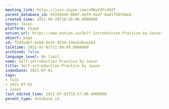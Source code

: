 ```yaml
---
meeting_link: https://join.skype.com/xMKyV4Fx3KXT
parent_database_id: e9339446-880f-4ef0-8ad7-8ad1f507dded
created_time: 2021-06-28T20:56:00.0000000
hosts: Jason
platform: Skype
notion_url: https://www.notion.so/Self-introduction-Practice-by-Jason-f5dfedb7beb84e339539144a1dbaa264
object: page
id: f5dfedb7-beb8-4e33-9539-144a1dbaa264
talktime: 2021-07-01T21:00:00.0000000
archived: false
language_level: No limit
name: Self-introduction Practice by Jason
title: Self-introduction Practice by Jason
indexDate: 2021-07-01
tags:
- Talk
- 2021-07-01
- Jason
last_edited_time: 2021-07-02T18:57:00.0000000
parent_type: database_id
---
```







